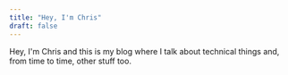 ```yaml
---
title: "Hey, I'm Chris"
draft: false
---
```


Hey, I'm Chris and this is my blog where I talk about technical
things and, from time to time, other stuff too.